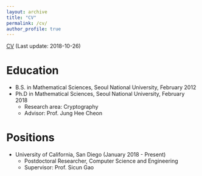 ```yaml
---
layout: archive
title: "CV"
permalink: /cv/
author_profile: true
---
```


[CV](https://yongsoosong.github.io/files/cv.pdf) (Last update: 2018-10-26)

Education
======
* B.S. in Mathematical Sciences, Seoul National University, February 2012
* Ph.D in Mathematical Sciences, Seoul National University, February 2018
  * Research area: Cryptography
  * Advisor: Prof. Jung Hee Cheon

Positions
======
* University of California, San Diego (January 2018 - Present)
  * Postdoctoral Researcher, Computer Science and Engineering
  * Supervisor: Prof. Sicun Gao
  